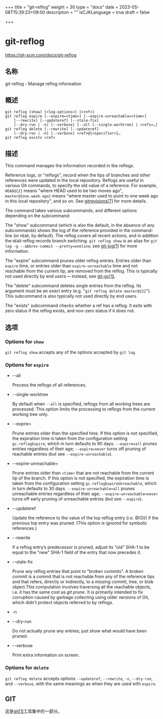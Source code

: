 +++
title = "git-reflog"
weight = 30
type = "docs"
date = 2023-05-08T15:39:23+08:00
description = ""
isCJKLanguage = true
draft = false

+++

# git-reflog

https://git-scm.com/docs/git-reflog

## 名称

git-reflog - Manage reflog information

## 概述

```
git reflog [show] [<log-options>] [<ref>]
git reflog expire [--expire=<time>] [--expire-unreachable=<time>]
	[--rewrite] [--updateref] [--stale-fix]
	[--dry-run | -n] [--verbose] [--all [--single-worktree] | <refs>…]
git reflog delete [--rewrite] [--updateref]
	[--dry-run | -n] [--verbose] <ref>@{<specifier>}…
git reflog exists <ref>
```

## 描述

This command manages the information recorded in the reflogs.

Reference logs, or "reflogs", record when the tips of branches and other references were updated in the local repository. Reflogs are useful in various Git commands, to specify the old value of a reference. For example, `HEAD@{2}` means "where HEAD used to be two moves ago", `master@{one.week.ago}` means "where master used to point to one week ago in this local repository", and so on. See [gitrevisions[7]](../../7/gitrevisions) for more details.

The command takes various subcommands, and different options depending on the subcommand:

The "show" subcommand (which is also the default, in the absence of any subcommands) shows the log of the reference provided in the command-line (or `HEAD`, by default). The reflog covers all recent actions, and in addition the `HEAD` reflog records branch switching. `git reflog show` is an alias for `git log -g --abbrev-commit --pretty=oneline`; see [git-log[1]](../git-log) for more information.

The "expire" subcommand prunes older reflog entries. Entries older than `expire` time, or entries older than `expire-unreachable` time and not reachable from the current tip, are removed from the reflog. This is typically not used directly by end users — instead, see [git-gc[1]](../git-gc).

The "delete" subcommand deletes single entries from the reflog. Its argument must be an *exact* entry (e.g. "`git reflog delete master@{2}`"). This subcommand is also typically not used directly by end users.

The "exists" subcommand checks whether a ref has a reflog. It exits with zero status if the reflog exists, and non-zero status if it does not.

## 选项

### Options for `show`

`git reflog show` accepts any of the options accepted by `git log`.

### Options for `expire`

- --all

  Process the reflogs of all references.

- --single-worktree

  By default when `--all` is specified, reflogs from all working trees are processed. This option limits the processing to reflogs from the current working tree only.

- --expire=<time>

  Prune entries older than the specified time. If this option is not specified, the expiration time is taken from the configuration setting `gc.reflogExpire`, which in turn defaults to 90 days. `--expire=all` prunes entries regardless of their age; `--expire=never` turns off pruning of reachable entries (but see `--expire-unreachable`).

- --expire-unreachable=<time>

  Prune entries older than `<time>` that are not reachable from the current tip of the branch. If this option is not specified, the expiration time is taken from the configuration setting `gc.reflogExpireUnreachable`, which in turn defaults to 30 days. `--expire-unreachable=all` prunes unreachable entries regardless of their age; `--expire-unreachable=never` turns off early pruning of unreachable entries (but see `--expire`).

- --updateref

  Update the reference to the value of the top reflog entry (i.e. <ref>@{0}) if the previous top entry was pruned. (This option is ignored for symbolic references.)

- --rewrite

  If a reflog entry’s predecessor is pruned, adjust its "old" SHA-1 to be equal to the "new" SHA-1 field of the entry that now precedes it.

- --stale-fix

  Prune any reflog entries that point to "broken commits". A broken commit is a commit that is not reachable from any of the reference tips and that refers, directly or indirectly, to a missing commit, tree, or blob object.This computation involves traversing all the reachable objects, i.e. it has the same cost as *git prune*. It is primarily intended to fix corruption caused by garbage collecting using older versions of Git, which didn’t protect objects referred to by reflogs.

- -n

- --dry-run

  Do not actually prune any entries; just show what would have been pruned.

- --verbose

  Print extra information on screen.

### Options for `delete`

`git reflog delete` accepts options `--updateref`, `--rewrite`, `-n`, `--dry-run`, and `--verbose`, with the same meanings as when they are used with `expire`.

## GIT

  这是[git[1]](../../Git)工具集中的一部分。